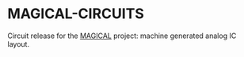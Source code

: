 # MAGICAL-CIRCUITS
Circuit release for the [MAGICAL](https://github.com/magical-eda/MAGICAL) project: machine generated analog IC layout. 
